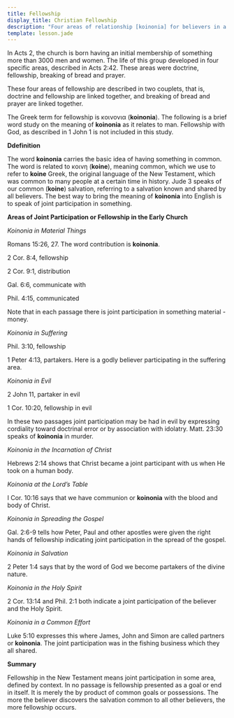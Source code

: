 ```yaml
---
title: Fellowship
display_title: Christian Fellowship
description: "Four areas of relationship [koinonia] for believers in a local church: doctrine, fellowship, breaking of bread, prayer."
template: lesson.jade
---
```


In Acts 2, the church is born having an initial membership of something more than 3000 men and women. The life of this group developed in four specific areas, described in Acts 2:42. These areas were doctrine, fellowship, breaking of bread and prayer.

These four areas of fellowship are described in two couplets, that is, doctrine and fellowship are linked together, and breaking of bread and prayer are linked together.

The Greek term for fellowship is κοινονια (**koinonia**). The following is a brief word study on the meaning of **koinonia** as it relates to man. Fellowship with God, as described in 1 John 1 is not included in
this study.

**Ddefinition**

The word **koinonia** carries the basic idea of having something in common. The word is related to κοινη (**koine**), meaning common, which we use to refer to **koine** Greek, the original language of the New Testament, which was common to many people at a certain time in history. Jude 3 speaks of our common (**koine**) salvation, referring to a salvation known and shared by all believers. The best way to bring the meaning of **koinonia** into English is to speak of joint participation
in something.

**Areas of Joint Participation or Fellowship in the Early Church**

*_Koinonia in Material Things_*

Romans 15:26, 27. The word contribution is **koinonia**.

2 Cor. 8:4, fellowship

2 Cor. 9:1, distribution

Gal. 6:6, communicate with

Phil. 4:15, communicated

Note that in each passage there is joint participation in something material - money.

*_Koinonia in Suffering_*

Phil. 3:10, fellowship

1 Peter 4:13, partakers. Here is a godly believer participating in the suffering area.

*_Koinonia in Evil_*

2 John 11, partaker in evil

1 Cor. 10:20, fellowship in evil

In these two passages joint participation may be had in evil by expressing cordiality toward doctrinal error or by association with idolatry. Matt. 23:30 speaks of **koinonia** in murder.

*_Koinonia in the Incarnation of Christ_*

Hebrews 2:14 shows that Christ became a joint participant with us when He took on a human body.

*_Koinonia at the Lord’s Table_*

I Cor. 10:16 says that we have communion or **koinonia** with the blood and body of Christ.

*_Koinonia in Spreading the Gospel_*

Gal. 2:6-9 tells how Peter, Paul and other apostles were given the right hands of fellowship indicating joint participation in the spread of the gospel.

*_Koinonia in Salvation_*

2 Peter 1:4 says that by the word of God we become partakers of the divine nature.

*_Koinonia in the Holy Spirit_*

2 Cor. 13:14 and Phil. 2:1 both indicate a joint participation of the believer and the Holy Spirit.

*_Koinonia in a Common Effort_*

Luke 5:10 expresses this where James, John and Simon are called partners or **koinonia**. The joint participation was in the fishing business which they all shared.

**Summary**

Fellowship in the New Testament means joint participation in some area, defined by context. In no passage is fellowship presented as a goal or end in itself. It is merely the by product of common goals or possessions. The more the believer discovers the salvation common to all other believers, the more fellowship occurs.


